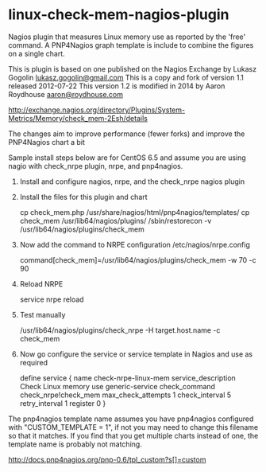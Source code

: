 linux-check-mem-nagios-plugin
=============================

Nagios plugin that measures Linux memory use as reported by the 'free' command.
A PNP4Nagios graph template is include to combine the figures on a single chart.

This is plugin is based on one published on the Nagios Exchange by Lukasz Gogolin <lukasz.gogolin@gmail.com>
This is a copy and fork of version 1.1 released 2012-07-22
This version 1.2 is modified in 2014 by Aaron Roydhouse <aaron@roydhouse.com>

http://exchange.nagios.org/directory/Plugins/System-Metrics/Memory/check_mem-2Esh/details

The changes aim to improve performance (fewer forks) and improve the PNP4Nagios chart a bit

Sample install steps below are for CentOS 6.5 and assume you are using nagio with check_nrpe plugin, nrpe, and pnp4nagios.

1) Install and configure nagios, nrpe, and the check_nrpe nagios plugin

2) Install the files for this plugin and chart

	cp check_mem.php /usr/share/nagios/html/pnp4nagios/templates/
	cp check_mem /usr/lib64/nagios/plugins/
	/sbin/restorecon -v /usr/lib64/nagios/plugins/check_mem

3) Now add the command to NRPE configuration /etc/nagios/nrpe.config

	command[check_mem]=/usr/lib64/nagios/plugins/check_mem -w 70 -c 90

4) Reload NRPE  
  
	service nrpe reload
   
5) Test manually

	/usr/lib64/nagios/plugins/check_nrpe -H target.host.name -c check_mem

6) Now go configure the service or service template in Nagios and use as required

	define service {
			name                            check-nrpe-linux-mem
			service_description             Check Linux memory
			use                             generic-service
			check_command                   check_nrpe!check_mem
			max_check_attempts              1
			check_interval                  5
			retry_interval                  1
			register                        0
	}

The pnp4nagios template name assumes you have pnp4nagios configured with "CUSTOM_TEMPLATE = 1", if not you may need to change this filename so that it matches. If you find that you get multiple charts instead of one, the template name is probably not matching.

http://docs.pnp4nagios.org/pnp-0.6/tpl_custom?s[]=custom

